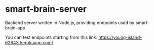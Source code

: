 # smart-brain-server
Backend server written in Node.js, providing endpoints used by smart-brain-app.

You can test endpoints starting from this link:
https://young-island-62643.herokuapp.com/

